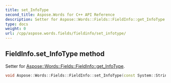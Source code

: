 ```yaml
---
title: set_InfoType
second_title: Aspose.Words for C++ API Reference
description: Setter for Aspose::Words::Fields::FieldInfo::get_InfoType. 
type: docs
weight: 0
url: /cpp/aspose.words.fields/fieldinfo/set_infotype/
---
```

## FieldInfo.set_InfoType method


Setter for [Aspose::Words::Fields::FieldInfo::get_InfoType](../get_infotype/).

```cpp
void Aspose::Words::Fields::FieldInfo::set_InfoType(const System::String &value)
```

